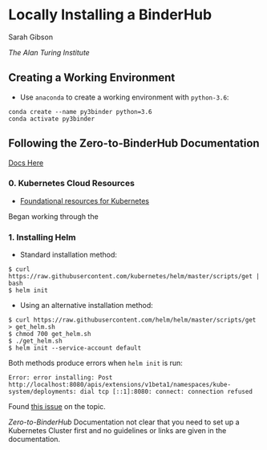 # Locally Installing a BinderHub

Sarah Gibson

_The Alan Turing Institute_

## Creating a Working Environment

* Use `anaconda` to create a working environment with `python-3.6`:
```
conda create --name py3binder python=3.6
conda activate py3binder
```

## Following the Zero-to-BinderHub Documentation

[Docs Here](https://binderhub.readthedocs.io/en/latest/)

### 0. Kubernetes Cloud Resources

* [Foundational resources for Kubernetes](https://kubernetes.io/docs/user-journeys/users/application-developer/foundational/)

Began working through the

### 1. Installing Helm

* Standard installation method:
```
$ curl https://raw.githubusercontent.com/kubernetes/helm/master/scripts/get | bash
$ helm init
```

* Using an alternative installation method:
```
$ curl https://raw.githubusercontent.com/helm/helm/master/scripts/get > get_helm.sh
$ chmod 700 get_helm.sh
$ ./get_helm.sh
$ helm init --service-account default
```

Both methods produce errors when `helm init` is run:
```
Error: error installing: Post http://localhost:8080/apis/extensions/v1beta1/namespaces/kube-system/deployments: dial tcp [::1]:8080: connect: connection refused
```

Found [this issue](https://github.com/helm/helm/issues/3460) on the topic.

_Zero-to-BinderHub_ Documentation not clear that you need to set up a Kubernetes Cluster first and no guidelines or links are given in the documentation. 

